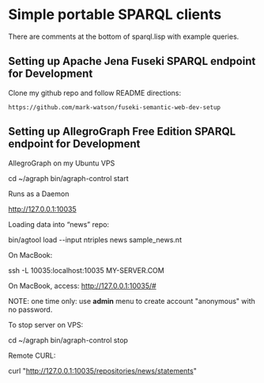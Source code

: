 # Simple portable SPARQL clients

There are comments at the bottom of sparql.lisp with example queries.

## Setting up Apache Jena Fuseki SPARQL endpoint for Development

Clone my github repo and follow README directions:

    https://github.com/mark-watson/fuseki-semantic-web-dev-setup
    
## Setting up AllegroGraph Free Edition  SPARQL endpoint for Development

AllegroGraph on my Ubuntu VPS

  cd ~/agraph
  bin/agraph-control start

Runs as a Daemon

http://127.0.0.1:10035

Loading data into “news” repo:

  bin/agtool load --input ntriples news sample_news.nt

On MacBook:

ssh -L 10035:localhost:10035 MY-SERVER.COM

On MacBook, access:  http://127.0.0.1:10035/#

NOTE: one time only: use **admin** menu to create account "anonymous" with no password.

To stop server on VPS:

  cd ~/agraph
  bin/agraph-control stop

Remote CURL:

curl "http://127.0.0.1:10035/repositories/news/statements"
